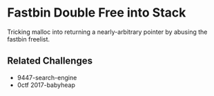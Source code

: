 # Fastbin Double Free into Stack
Tricking malloc into returning a nearly-arbitrary pointer by abusing the fastbin freelist.

## Related Challenges
 - 9447-search-engine
 - 0ctf 2017-babyheap
